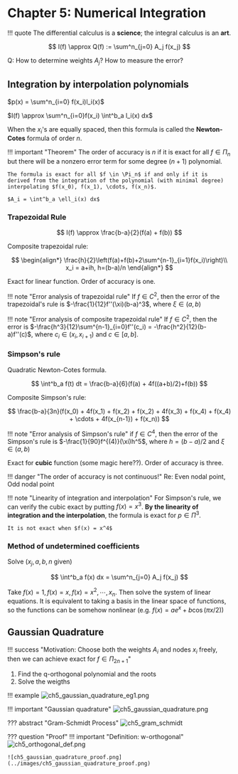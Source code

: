 # Chapter 5: Numerical Integration

!!! quote
    The differential calculus is a **science**; the integral calculus is an **art**.

$$
I(f) \approx Q(f) := \sum^n_{j=0} A_j f(x_j)
$$

Q: How to determine weights $A_j$? How to measure the error?

## Integration by interpolation polynomials

$p(x) = \sum^n_{i=0} f(x_i)l_i(x)$

$I(f) \approx \sum^n_{i=0}f(x_i) \int^b_a l_i(x) dx$

When the $x_i$'s are equally spaced, then this formula is called the **Newton-Cotes** formula of order $n$.

!!! important "Theorem"
    The order of accuracy is $n$ if it is exact for all $f \in \Pi_n$ but there will be a nonzero error term for some degree $(n+1)$ polynomial.

    The formula is exact for all $f \in \Pi_n$ if and only if it is derived from the integration of the polynomial (with minimal degree) interpolating $f(x_0), f(x_1), \cdots, f(x_n)$.

    $A_i = \int^b_a \ell_i(x) dx$

### Trapezoidal Rule

$$
I(f) \approx \frac{b-a}{2}(f(a) + f(b))
$$

Composite trapezoidal rule:

$$
\begin{align*}
\frac{h}{2}\left(f(a)+f(b)+2\sum^{n-1}_{i=1}f(x_i)\right)\\
x_i = a+ih, h=(b-a)/n
\end{align*}
$$

Exact for linear function. Order of accuracy is one.

!!! note "Error analysis of trapezoidal rule"
    If $f \in C^2$, then the error of the trapezoidal's rule is $-\frac{1}{12}f''(\xi)(b-a)^3$, where $\xi \in (a, b)$

!!! note "Error analysis of composite trapezoidal rule"
    If $f \in C^2$, then the error is $-\frac{h^3}{12}\sum^{n-1}_{i=0}f''(c_i) = -\frac{h^2}{12}(b-a)f''(c)$, where $c_i \in (x_i, x_{i+1})$ and $c \in [a, b]$.


### Simpson's rule

Quadratic Newton-Cotes formula.

$$
\int^b_a f(t) dt = \frac{b-a}{6}(f(a) + 4f((a+b)/2)+f(b))
$$

Composite Simpson's rule:

$$
\frac{b-a}{3n}(f(x_0) + 4f(x_1) + f(x_2) + f(x_2) + 4f(x_3) + f(x_4) + f(x_4) + \cdots + 4f(x_{n-1}) + f(x_n))
$$

!!! note "Error analysis of Simpson's rule"
    if $f \in C^4$, then the error of the Simpson's rule is $-\frac{1}{90}f^{(4)}(\xi)h^5$, where $h=(b-a)/2$ and $\xi \in (a, b)$

Exact for **cubic** function (some magic here??). Order of accuracy is three.

!!! danger "The order of accuracy is not continuous!"
    Re: Even nodal point, Odd nodal point

!!! note "Linearity of integration and interpolation"
    For Simpson's rule, we can verify the cubic exact by putting $f(x) = x^3$. **By the linearity of integration and the interpolation**, the formula is exact for $p \in \Pi^3$.
    
    It is not exact when $f(x) = x^4$

### Method of undetermined coefficients

Solve ($x_j, a, b, n$ given)

$$
\int^b_a f(x) dx = \sum^n_{j=0} A_j f(x_j)
$$

Take $f(x) = 1, f(x) = x, f(x) = x^2, \cdots, x_n$. Then solve the system of linear equations. It is equivalent to taking a basis in the linear space of functions, so the functions can be somehow nonlinear (e.g. $f(x) = ae^x + b \cos(\pi x/2)$)

## Gaussian Quadrature 

!!! success "Motivation: Choose both the weights $A_i$ and nodes $x_i$ freely, then we can achieve exact for $f \in \Pi_{2n+1}$"

1. Find the q-orthogonal polynomial and the roots
2. Solve the weigths

!!! example
    ![ch5_gaussian_quadrature_eg1.png](../images/ch5_gaussian_quadrature_eg1.png)

!!! important "Gaussian quadrature"
    ![ch5_gaussian_quadrature.png](../images/ch5_gaussian_quadrature.png)

??? abstract "Gram-Schmidt Process"
    ![ch5_gram_schmidt](../images/ch5_gram_schmidt.png)

??? question "Proof"
    !!! important "Definition: w-orthogonal"
        ![ch5_orthogonal_def.png](../images/ch5_orthogonal_def.png)

    ![ch5_gaussian_quadrature_proof.png](../images/ch5_gaussian_quadrature_proof.png)


